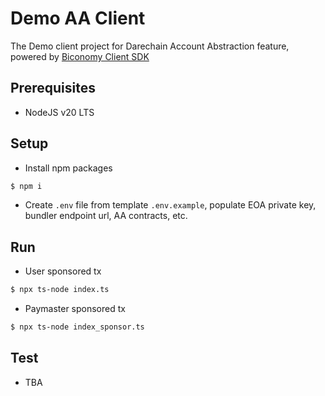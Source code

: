 # Demo AA Client
The Demo client project for Darechain Account Abstraction feature, powered by [Biconomy Client SDK](https://docs.biconomy.io/quickstart-react)

## Prerequisites
- NodeJS v20 LTS

## Setup
- Install npm packages
```bash
$ npm i
```
- Create `.env` file from template `.env.example`, populate EOA private key, bundler endpoint url, AA contracts, etc.

## Run
- User sponsored tx
```bash
$ npx ts-node index.ts
```

- Paymaster sponsored tx
```bash
$ npx ts-node index_sponsor.ts
```

## Test
- TBA





